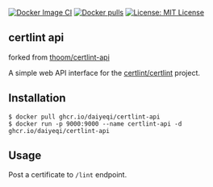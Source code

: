 [![Docker Image CI](https://github.com/daiyeqi/certlint-api/actions/workflows/docker.yml/badge.svg)](https://github.com/daiyeqi/certlint-api/actions/workflows/docker.yml)
[![Docker pulls](https://img.shields.io/docker/pulls/daiyeqi/certlint-api.svg)](https://hub.docker.com/r/daiyeqi/certlint-api/)
[![License: MIT License](https://img.shields.io/badge/license-MIT-blue.svg)](LICENSE)
## certlint api 

forked from [thoom/certlint-api](https://github.com/thoom/certlint-api)

A simple web API interface for the [certlint/certlint](https://github.com/certlint/certlint.git) project.


## Installation

```console
$ docker pull ghcr.io/daiyeqi/certlint-api
$ docker run -p 9000:9000 --name certlint-api -d ghcr.io/daiyeqi/certlint-api
```
## Usage

Post a certificate to `/lint` endpoint.
